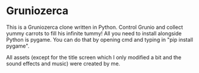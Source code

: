 # Gruniozerca
This is a Gruniozerca clone written in Python. Control Grunio and collect yummy carrots to fill his infinite tummy! All you need to install alongside Python is pygame. You can do that by opening cmd and typing in "pip install pygame".

All assets (except for the title screen which I only modified a bit and the sound effects and music) were created by me.
